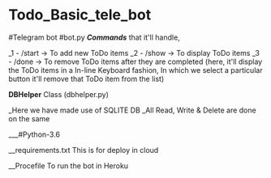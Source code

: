 # Todo_Basic_tele_bot

#Telegram bot 
#bot.py
___Commands___ that it'll handle,

_1 - /start -> To add new ToDo items
_2 - /show -> To display ToDo items
_3 - /done -> To remove ToDo items after they are completed
    (here, it'll display the ToDo items in a In-line Keyboard fashion, In which we select a particular button it'll remove that ToDo item from the list)
    
__DBHelper__ Class (dbhelper.py)

_Here we have made use of SQLITE DB
_All Read, Write & Delete are done on the same

___#Python-3.6

__requirements.txt
This is for deploy in cloud

__Procefile
To run the bot in Heroku

